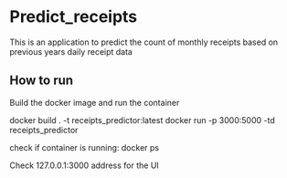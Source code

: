 # Predict_receipts

This is an application to predict the count of monthly receipts based on previous years daily receipt data


## How to run

Build the docker image and run the container

docker build . -t receipts_predictor:latest
docker run -p 3000:5000 -td receipts_predictor


check if container is running: docker ps

Check 127.0.0.1:3000 address for the UI
